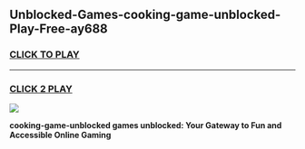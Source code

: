
## Unblocked-Games-cooking-game-unblocked-Play-Free-ay688
<h3>
<a href="https://premium76.site?title=cooking-game-unblocked&ref=19M">CLICK TO PLAY</a></h3>
<hr>

<h3>
<a href="https://premium76.site?title=cooking-game-unblocked&ref=19M">CLICK 2 PLAY</a>
  
</h3>

<a href="https://premium76.site?title=cooking-game-unblocked&ref=19M"><img src="https://clearcache.store/games.png"></a>


**cooking-game-unblocked games unblocked: Your Gateway to Fun and Accessible Online Gaming**
